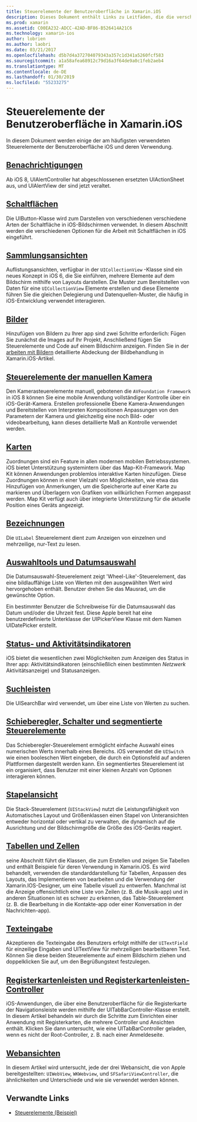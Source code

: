 ```yaml
---
title: Steuerelemente der Benutzeroberfläche in Xamarin.iOS
description: Dieses Dokument enthält Links zu Leitfäden, die die verschiedenen iOS Steuerelemente der Benutzeroberfläche für Xamarin.iOS-Entwickler zu beschreiben. Verknüpfter Inhalt wird erläutert, Warnungen, Schaltflächen, Auflistungsansichten, Bilder, Steuerelemente der manuellen Kamera, Zuordnungen, Bezeichnungen, dateiöffnungs-, datumserkennung und mehr.
ms.prod: xamarin
ms.assetid: C00EA232-ADCC-42AD-BF86-B526414A21C6
ms.technology: xamarin-ios
author: lobrien
ms.author: laobri
ms.date: 03/21/2017
ms.openlocfilehash: d5b7d4a372704079343a357c1d341a5260fcf583
ms.sourcegitcommit: a1a58afea68912c79d16a3f64de9a0c1feb2aeb4
ms.translationtype: MT
ms.contentlocale: de-DE
ms.lasthandoff: 01/30/2019
ms.locfileid: "55233275"
---
```

# <a name="user-interface-controls-in-xamarinios"></a>Steuerelemente der Benutzeroberfläche in Xamarin.iOS

In diesem Dokument werden einige der am häufigsten verwendeten Steuerelemente der Benutzeroberfläche iOS und deren Verwendung.

## <a name="alertsalertsmd"></a>[Benachrichtigungen](alerts.md)

Ab iOS 8, UIAlertController hat abgeschlossenen ersetzten UIActionSheet aus, und UIAlertView der sind jetzt veraltet.

## <a name="buttonsbuttonsmd"></a>[Schaltflächen](buttons.md)

Die UIButton-Klasse wird zum Darstellen von verschiedenen verschiedene Arten der Schaltfläche in iOS-Bildschirmen verwendet. In diesem Abschnitt werden die verschiedenen Optionen für die Arbeit mit Schaltflächen in iOS eingeführt.

## <a name="collection-viewsuicollectionviewmd"></a>[Sammlungsansichten](uicollectionview.md)

Auflistungsansichten, verfügbar in der `UICollectionView` -Klasse sind ein neues Konzept in iOS 6, die Sie einführen, mehrere Elemente auf dem Bildschirm mithilfe von Layouts darstellen. Die Muster zum Bereitstellen von Daten für eine `UICollectionView` Elemente erstellen und diese Elemente führen Sie die gleichen Delegierung und Datenquellen-Muster, die häufig in iOS-Entwicklung verwendet interagieren.

## <a name="imagesimagemd"></a>[Bilder](image.md)

Hinzufügen von Bildern zu Ihrer app sind zwei Schritte erforderlich: Fügen Sie zunächst die Images auf Ihr Projekt, Anschließend fügen Sie Steuerelemente und Code auf einem Bildschirm anzeigen. Finden Sie in der [arbeiten mit Bildern](~/ios/app-fundamentals/images-icons/index.md) detaillierte Abdeckung der Bildbehandlung in Xamarin.iOS-Artikel.

## <a name="manual-camera-controlsintro-to-manual-camera-controlsmd"></a>[Steuerelemente der manuellen Kamera](intro-to-manual-camera-controls.md)

Den Kamerasteuerelemente manuell, gebotenen die `AVFoundation Framework` in iOS 8 können Sie eine mobile Anwendung vollständiger Kontrolle über ein iOS-Gerät-Kamera. Erstellen professionelle Ebene Kamera-Anwendungen und Bereitstellen von Interpreten Kompositionen Anpassungen von den Parametern der Kamera und gleichzeitig eine noch Bild- oder videobearbeitung, kann dieses detaillierte Maß an Kontrolle verwendet werden.

## <a name="mapsios-mapsindexmd"></a>[Karten](ios-maps/index.md)

Zuordnungen sind ein Feature in allen modernen mobilen Betriebssystemen. iOS bietet Unterstützung systemintern über das Map-Kit-Framework. Map Kit können Anwendungen problemlos interaktive Karten hinzufügen. Diese Zuordnungen können in einer Vielzahl von Möglichkeiten, wie etwa das Hinzufügen von Anmerkungen, um die Speicherorte auf einer Karte zu markieren und Überlagern von Grafiken von willkürlichen Formen angepasst werden. Map Kit verfügt auch über integrierte Unterstützung für die aktuelle Position eines Geräts angezeigt.

## <a name="labelslabelsmd"></a>[Bezeichnungen](labels.md)

Die `UILabel` Steuerelement dient zum Anzeigen von einzelnen und mehrzeilige, nur-Text zu lesen.

## <a name="pickers-and-date-pickerspickermd"></a>[Auswahltools und Datumsauswahl](picker.md)

Die Datumsauswahl-Steuerelement zeigt 'Wheel-Like'-Steuerelement, das eine bildlauffähige Liste von Werten mit den ausgewählten Wert wird hervorgehoben enthält. Benutzer drehen Sie das Mausrad, um die gewünschte Option.

Ein bestimmter Benutzer die Schreibweise für die Datumsauswahl das Datum und/oder die Uhrzeit fest. Diese Apple bereit hat eine benutzerdefinierte Unterklasse der UIPickerView Klasse mit dem Namen UIDatePicker erstellt.

## <a name="progress-and-activity-indicatorsprogress-activity-indicatormd"></a>[Status- und Aktivitätsindikatoren](progress-activity-indicator.md)

iOS bietet die wesentlichen zwei Möglichkeiten zum Anzeigen des Status in Ihrer app: Aktivitätsindikatoren (einschließlich einen bestimmten _Netzwerk_ Aktivitätsanzeige) und Statusanzeigen.

## <a name="search-barssearchbarmd"></a>[Suchleisten](searchbar.md)

Die UISearchBar wird verwendet, um über eine Liste von Werten zu suchen. 

## <a name="sliders-switches-and-segmented-controlsslider-switch-segmented-controlsmd"></a>[Schieberegler, Schalter und segmentierte Steuerelemente](slider-switch-segmented-controls.md)

Das Schieberegler-Steuerelement ermöglicht einfache Auswahl eines numerischen Werts innerhalb eines Bereichs. iOS verwendet die `UISwitch` wie einen booleschen Wert eingeben, die durch ein Optionsfeld auf anderen Plattformen dargestellt werden kann. Ein segmentiertes Steuerelement ist ein organisiert, dass Benutzer mit einer kleinen Anzahl von Optionen interagieren können.

## <a name="stack-viewuistackviewmd"></a>[Stapelansicht](uistackview.md)

Die Stack-Steuerelement (`UIStackView`) nutzt die Leistungsfähigkeit von Automatisches Layout und Größenklassen einen Stapel von Unteransichten entweder horizontal oder vertikal zu verwalten, die dynamisch auf die Ausrichtung und der Bildschirmgröße die Größe des iOS-Geräts reagiert.

## <a name="tables-and-cellstablesindexmd"></a>[Tabellen und Zellen](tables/index.md)

seine Abschnitt führt die Klassen, die zum Erstellen und zeigen Sie Tabellen und enthält Beispiele für deren Verwendung in Xamarin.iOS. Es wird behandelt, verwenden die standarddarstellung für Tabellen, Anpassen des Layouts, das Implementieren von bearbeiten und die Verwendung der Xamarin.IOS-Designer, um eine Tabelle visuell zu entwerfen. Manchmal ist die Anzeige offensichtlich eine Liste von Zeilen (z. B. die Musik-app) und in anderen Situationen ist es schwer zu erkennen, das Table-Steuerelement (z. B. die Bearbeitung in die Kontakte-app oder einer Konversation in der Nachrichten-app).

## <a name="text-inputtext-inputmd"></a>[Texteingabe](text-input.md)

Akzeptieren die Texteingabe des Benutzers erfolgt mithilfe der `UITextField` für einzeilige Eingaben und UITextView für mehrzeiligen bearbeitbaren Text. Können Sie diese beiden Steuerelemente auf einem Bildschirm ziehen und doppelklicken Sie auf, um den Begrüßungstext festzulegen.

## <a name="tab-bars-and-tab-bar-controllerscreating-tabbed-applicationsmd"></a>[Registerkartenleisten und Registerkartenleisten-Controller](creating-tabbed-applications.md)

iOS-Anwendungen, die über eine Benutzeroberfläche für die Registerkarte der Navigationsleiste werden mithilfe der UITabBarController-Klasse erstellt. In diesem Artikel behandeln wir durch die Schritte zum Einrichten einer Anwendung mit Registerkarten, die mehrere Controller und Ansichten enthält. Klicken Sie dann untersucht, wie eine UITabBarController geladen, wenn es nicht der Root-Controller, z. B. nach einer Anmeldeseite.

## <a name="web-viewsuiwebviewmd"></a>[Webansichten](uiwebview.md)

In diesem Artikel wird untersucht, jede der drei Webansicht, die von Apple bereitgestellten: `UIWebView`, `WKWebview`, und `SFSafariViewController`, die ähnlichkeiten und Unterschiede und wie sie verwendet werden können.

## <a name="related-links"></a>Verwandte Links

- [Steuerelemente (Beispiel)](https://developer.xamarin.com/samples/Controls/)
